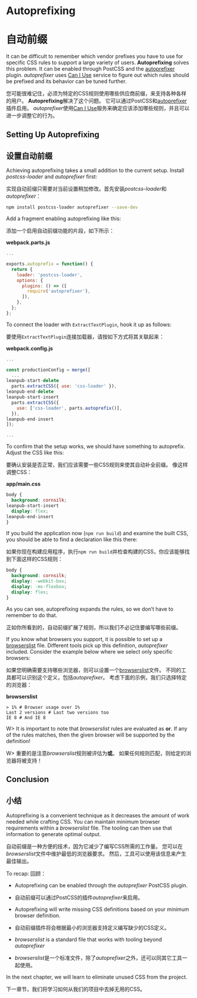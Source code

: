 # Autoprefixing

# 自动前缀

It can be difficult to remember which vendor prefixes you have to use for specific CSS rules to support a large variety of users. **Autoprefixing** solves this problem. It can be enabled through PostCSS and the [autoprefixer](https://www.npmjs.com/package/autoprefixer) plugin. *autoprefixer* uses [Can I Use](http://caniuse.com/) service to figure out which rules should be prefixed and its behavior can be tuned further.

您可能很难记住，必须为特定的CSS规则使用哪些供应商前缀，来支持各种各样的用户。 **Autoprefixing**解决了这个问题。 它可以通过PostCSS和[autoprefixer](https://www.npmjs.com/package/autoprefixer)插件启用。 *autoprefixer*使用[Can I Use](http://caniuse.com/)服务来确定应该添加哪些规则，并且可以进一步调整它的行为。

## Setting Up Autoprefixing

## 设置自动前缀

Achieving autoprefixing takes a small addition to the current setup. Install *postcss-loader* and *autoprefixer* first:

实现自动前缀只需要对当前设置稍加修改。首先安装*postcss-loader*和*autoprefixer*：

```bash
npm install postcss-loader autoprefixer --save-dev
```

Add a fragment enabling autoprefixing like this:

添加一个启用自动前缀功能的片段，如下所示：

**webpack.parts.js**

```javascript
...

exports.autoprefix = function() {
  return {
    loader: 'postcss-loader',
    options: {
      plugins: () => ([
        require('autoprefixer'),
      ]),
    },
  };
};
```

To connect the loader with `ExtractTextPlugin`, hook it up as follows:

要使用`ExtractTextPlugin`连接加载器，请按如下方式将其关联起来：

**webpack.config.js**

```javascript
...

const productionConfig = merge([
  ...
leanpub-start-delete
  parts.extractCSS({ use: 'css-loader' }),
leanpub-end-delete
leanpub-start-insert
  parts.extractCSS({
    use: ['css-loader', parts.autoprefix()],
  }),
leanpub-end-insert
]);

...
```

To confirm that the setup works, we should have something to autoprefix. Adjust the CSS like this:

要确认安装是否正常，我们应该需要一些CSS规则来使其自动补全前缀。 像这样调整CSS：

**app/main.css**

```css
body {
  background: cornsilk;
leanpub-start-insert
  display: flex;
leanpub-end-insert
}
```

If you build the application now (`npm run build`) and examine the built CSS, you should be able to find a declaration like this there:

如果你现在构建应用程序，执行`npm run build`并检查构建的CSS，你应该能够找到下面这样的CSS规则：

```css
body {
  background: cornsilk;
  display: -webkit-box;
  display: -ms-flexbox;
  display: flex;
}
```

As you can see, autoprefixing expands the rules, so we don’t have to remember to do that.

正如你所看到的，自动前缀扩展了规则，所以我们不必记住要编写哪些前缀。

If you know what browsers you support, it is possible to set up a [browserslist](https://www.npmjs.com/package/browserslist) file. Different tools pick up this definition, *autoprefixer* included. Consider the example below where we select only specific browsers:

如果您明确需要支持哪些浏览器，则可以设置一个[browserslist](https://www.npmjs.com/package/browserslist)文件。 不同的工具都可以识别这个定义，包括*autoprefixer*。 考虑下面的示例，我们只选择特定的浏览器：

**browserslist**

```
> 1% # Browser usage over 1%
Last 2 versions # Last two versions too
IE 8 # And IE 8
```

W> It is important to note that *browserslist* rules are evaluated as **or**. If any of the rules matches, then the given browser will be supported by the definition!

W> 重要的是注意*browserslist*规则被评估为**或**。 如果任何规则匹配，则给定的浏览器将被支持！

## Conclusion

## 小结

Autoprefixing is a convenient technique as it decreases the amount of work needed while crafting CSS. You can maintain minimum browser requirements within a *browserslist* file. The tooling can then use that information to generate optimal output.

自动前缀是一种方便的技术，因为它减少了编写CSS所需的工作量。 您可以在*browserslist*文件中维护最低的浏览器要求。 然后，工具可以使用该信息来产生最佳输出。

To recap:
回顾：

* Autoprefixing can be enabled through the *autoprefixer* PostCSS plugin.
* 自动前缀可以通过PostCSS的插件*autoprefixer*来启用。

* Autoprefixing will write missing CSS definitions based on your minimum browser definition.
* 自动前缀插件将会根据最小的浏览器支持定义编写缺少的CSS定义。

* *browserslist* is a standard file that works with tooling beyond *autoprefixer*
* *browserslist*是一个标准文件，除了*autoprefixer*之外，还可以同其它工具一起使用。

In the next chapter, we will learn to eliminate unused CSS from the project.

下一章节，我们将学习如何从我们的项目中去掉无用的CSS。
